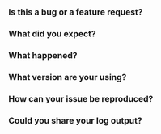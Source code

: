 ### Is this a bug or a feature request?

### What did you expect?

### What happened?

### What version are your using?

### How can your issue be reproduced?

### Could you share your log output?
